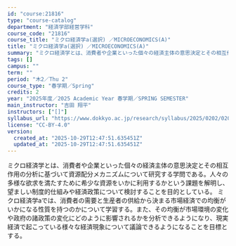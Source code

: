 ```yaml
---
id: "course:21816"
type: "course-catalog"
department: "経済学部経営学科"
course_code: "21816"
course_title: "ミクロ経済学a(選択) ／MICROECONOMICS(A)"
title: "ミクロ経済学a(選択) ／MICROECONOMICS(A)"
summary: "ミクロ経済学とは、消費者や企業といった個々の経済主体の意思決定とその相互作用の分析に基づいて資源配分メカニズムについて研究する学問である。人々の多様な欲求を満たすために希少な資源をいかに利用するかという課題を解明し、望ましい制度的仕組みや経…"
tags: []
campus: ""
term: ""
period: "木2／Thu 2"
course_type: "春学期／Spring"
credits: 2
year: "2025年度／2025 Academic Year 春学期／SPRING SEMESTER"
main_instructor: "吉田 翔平"
instructors: ["[]"]
syllabus_url: "https://www.dokkyo.ac.jp/research/syllabus/2025/0202/0202_21816_ja_JP.html"
license: "CC-BY-4.0"
version:
  created_at: "2025-10-29T12:47:51.635451Z"
  updated_at: "2025-10-29T12:47:51.635451Z"
---
```

ミクロ経済学とは、消費者や企業といった個々の経済主体の意思決定とその相互作用の分析に基づいて資源配分メカニズムについて研究する学問である。人々の多様な欲求を満たすために希少な資源をいかに利用するかという課題を解明し、望ましい制度的仕組みや経済政策について検討することを目的としている。 ミクロ経済学aでは、消費者の需要と生産者の供給から決まる市場経済での均衡がいかになる性質を持つのかについて学習する。また、その均衡が市場環境の変化や政府の諸政策の変化にどのように影響されるかを分析できるようになり、現実経済で起こっている様々な経済現象について議論できるようになることを目標とする。
